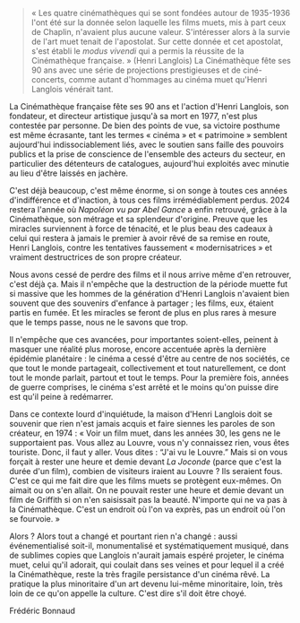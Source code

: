 > « Les quatre cinémathèques qui se sont fondées autour de 1935-1936 l'ont été sur la donnée selon laquelle les films muets, mis à part ceux de Chaplin, n'avaient plus aucune valeur. S'intéresser alors à la survie de l'art muet tenait de l'apostolat. Sur cette donnée et cet apostolat, s'est établi le _modus vivendi_ qui a permis la réussite de la Cinémathèque française. » (Henri Langlois) La Cinémathèque fête ses 90 ans avec une série de projections prestigieuses et de ciné-concerts, comme autant d'hommages au cinéma muet qu'Henri Langlois vénérait tant.

La Cinémathèque française fête ses 90 ans et l'action d'Henri Langlois, son fondateur, et directeur artistique jusqu'à sa mort en 1977, n'est plus contestée par personne. De bien des points de vue, sa victoire posthume est même écrasante, tant les termes « cinéma » et « patrimoine » semblent aujourd'hui indissociablement liés, avec le soutien sans faille des pouvoirs publics et la prise de conscience de l'ensemble des acteurs du secteur, en particulier des détenteurs de catalogues, aujourd'hui exploités avec minutie au lieu d'être laissés en jachère.

C'est déjà beaucoup, c'est même énorme, si on songe à toutes ces années d'indifférence et d'inaction, à tous ces films irrémédiablement perdus. 2024 restera l'année où _Napoléon vu par Abel Gance_ a enfin retrouvé, grâce à la Cinémathèque, son métrage et sa splendeur d'origine. Preuve que les miracles surviennent à force de ténacité, et le plus beau des cadeaux à celui qui restera à jamais le premier à avoir rêvé de sa remise en route, Henri Langlois, contre les tentatives faussement « modernisatrices » et vraiment destructrices de son propre créateur.

Nous avons cessé de perdre des films et il nous arrive même d'en retrouver, c'est déjà ça. Mais il n'empêche que la destruction de la période muette fut si massive que les hommes de la génération d'Henri Langlois n'avaient bien souvent que des souvenirs d'enfance à partager ; les films, eux, étaient partis en fumée. Et les miracles se feront de plus en plus rares à mesure que le temps passe, nous ne le savons que trop.

Il n'empêche que ces avancées, pour importantes soient-elles, peinent à masquer une réalité plus morose, encore accentuée après la dernière épidémie planétaire : le cinéma a cessé d'être au centre de nos sociétés, ce que tout le monde partageait, collectivement et tout naturellement, ce dont tout le monde parlait, partout et tout le temps. Pour la première fois, années de guerre comprises, le cinéma s'est arrêté et le moins qu'on puisse dire est qu'il peine à redémarrer.

Dans ce contexte lourd d'inquiétude, la maison d'Henri Langlois doit se souvenir que rien n'est jamais acquis et faire siennes les paroles de son créateur, en 1974 : « Voir un film muet, dans les années 30, les gens ne le supportaient pas. Vous allez au Louvre, vous n'y connaissez rien, vous êtes touriste. Donc, il faut y aller. Vous dites : “J'ai vu le Louvre.” Mais si on vous forçait à rester une heure et demie devant _La Joconde_ (parce que c'est la durée d'un film), combien de visiteurs iraient au Louvre ? Ils seraient fous. C'est ce qui me fait dire que les films muets se protègent eux-mêmes. On aimait ou on s'en allait. On ne pouvait rester une heure et demie devant un film de Griffith si on n'en saisissait pas la beauté. N'importe qui ne va pas à la Cinémathèque. C'est un endroit où l'on va exprès, pas un endroit où l'on se fourvoie. »

Alors ? Alors tout a changé et pourtant rien n'a changé : aussi événementialisé soit-il, monumentalisé et systématiquement musiqué, dans de sublimes copies que Langlois n'aurait jamais espéré projeter, le cinéma muet, celui qu'il adorait, qui coulait dans ses veines et pour lequel il a créé la Cinémathèque, reste la très fragile persistance d'un cinéma rêvé. La pratique la plus minoritaire d'un art devenu lui-même minoritaire, loin, très loin de ce qu'on appelle la culture. C'est dire s'il doit être choyé.

<div class="author">Frédéric Bonnaud</div>
